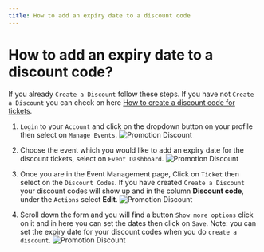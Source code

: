 ```yaml
---
title: How to add an expiry date to a discount code
---
```


# How to add an expiry date to a discount code?


If you already `Create a Discount` follow these steps.
If you have not `Create a Discount` you can check on here [How to create a discount code for tickets](https://support.eventyay.com/promotions-discounts/How-to-create-a-discount-code-for-tickets.html).

1. `Login` to your `Account` and click on the dropdown button on your profile then select on `Manage Events`.
![Promotion Discount](/images/how-to-add-an-expiry-date-to-a-discount-code-1.png)


2. Choose the event which you would like to add an expiry date for the discount tickets, select on `Event Dashboard`.
![Promotion Discount](/images/how-to-add-an-expiry-date-to-a-discount-code-2.png)


3. Once you are in the  Event Management page, Click on `Ticket` then select on the `Discount Codes`.
    If you have created `Create a Discount` your discount codes will show up and
    in the column **Discount code**, under the `Actions` select **Edit**.
![Promotion Discount](/images/how-to-add-an-expiry-date-to-a-discount-code-3.png)
 

4. Scroll down the form and you will find a button `Show more options` click on it and in here you can set the dates then click on `Save`.
    Note: you can set the expiry date for your discount codes when you do `create a discount`.
![Promotion Discount](/images/how-to-add-an-expiry-date-to-a-discount-code-4.png)
